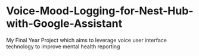 # Voice-Mood-Logging-for-Nest-Hub-with-Google-Assistant
My Final Year Project which aims to leverage voice user interface technology to improve mental health reporting
